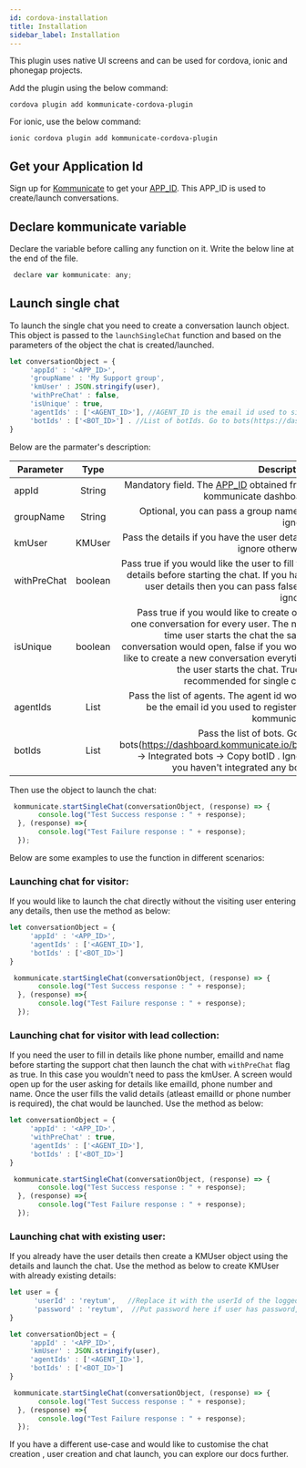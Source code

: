 ```yaml
---
id: cordova-installation
title: Installation
sidebar_label: Installation
---
```


This plugin uses native UI screens and can be used for cordova, ionic and phonegap projects.

Add the plugin using the below command:
 
```
cordova plugin add kommunicate-cordova-plugin
```

For ionic, use the below command:

```
ionic cordova plugin add kommunicate-cordova-plugin
```
## Get your Application Id
Sign up for [Kommunicate](https://dashboard.kommunicate.io) to get your [APP_ID](https://dashboard.kommunicate.io/settings/install). This APP_ID is used to create/launch conversations.
## Declare kommunicate variable
Declare the variable before calling any function on it. Write the below line at the end of the file.
```js
 declare var kommunicate: any;
```
## Launch single chat
To launch the single chat you need to create a conversation launch object. This object is passed to the `launchSingleChat` function and based on the parameters of the object the chat is created/launched.


```js
let conversationObject = {
     'appId' : '<APP_ID>',
     'groupName' : 'My Support group', 
     'kmUser' : JSON.stringify(user),
     'withPreChat' : false,
     'isUnique' : true,
     'agentIds' : ['<AGENT_ID>'], //AGENT_ID is the email id used to signup on kommunicate dashboard
     'botIds' : ['<BOT_ID>'] . //List of botIds. Go to bots(https://dashboard.kommunicate.io/bot) -> Integrated bots -> Copy botID 
}
```

Below are the parmater's description:

| Parameter        | Type           | Description  |
| ------------- |:-------------:| -----:|
| appId      | String      |   Mandatory field. The [APP_ID](https://dashboard.kommunicate.io/settings/install) obtained from kommunicate dashboard |
| groupName      | String      |   Optional, you can pass a group name or ignore |
| kmUser | KMUser     |    Pass the details if you have the user details, ignore otherwise |
| withPreChat | boolean      |   Pass true if you would like the user to fill the details before starting the chat. If you have user details then you can pass false or ignore. |
| isUnique | boolean      |    Pass true if you would like to create only one conversation for every user. The next time user starts the chat the same conversation would open, false if you would like to create a new conversation everytime the user starts the chat. True is recommended for single chat|
| agentIds | List<String>      |    Pass the list of agents. The agent id would be the email id you used to register on kommunicate|
| botIds | List<String>      |    Pass the list of bots. Go to bots(https://dashboard.kommunicate.io/bot) -> Integrated bots -> Copy botID . Ignore you haven't integrated any bots. |
 
Then use the object to launch the chat:
```js
 kommunicate.startSingleChat(conversationObject, (response) => {
       console.log("Test Success response : " + response);
  }, (response) =>{
       console.log("Test Failure response : " + response);
  });
  ```
  
Below are some examples to use the function in different scenarios:

### Launching chat for visitor:
If you would like to launch the chat directly without the visiting user entering any details, then use the method as below:

```js
let conversationObject = {
     'appId' : '<APP_ID>',
     'agentIds' : ['<AGENT_ID>'],  
     'botIds' : ['<BOT_ID>']
}

 kommunicate.startSingleChat(conversationObject, (response) => {
       console.log("Test Success response : " + response);
  }, (response) =>{
       console.log("Test Failure response : " + response);
  });
```
### Launching chat for visitor with lead collection:
If you need the user to fill in details like phone number, emailId and name before starting the support chat then launch the chat with `withPreChat` flag as true. In this case you wouldn't need to pass the kmUser. A screen would open up for the user asking for details like emailId, phone number and name. Once the user fills the valid details (atleast emailId or phone number is required), the chat would be launched. Use the method as below:

```js
let conversationObject = {
     'appId' : '<APP_ID>',
     'withPreChat' : true,
     'agentIds' : ['<AGENT_ID>'],
     'botIds' : ['<BOT_ID>']
}

 kommunicate.startSingleChat(conversationObject, (response) => {
       console.log("Test Success response : " + response);
  }, (response) =>{
       console.log("Test Failure response : " + response);
  });
```

### Launching chat with existing user:
If you already have the user details then create a KMUser object using the details and launch the chat. Use the method as below to create KMUser with already existing details:

```js
let user = {
      'userId' : 'reytum',   //Replace it with the userId of the logged in user
      'password' : 'reytum',  //Put password here if user has password, ignore otherwise
}

let conversationObject = {
     'appId' : '<APP_ID>',
     'kmUser' : JSON.stringify(user),
     'agentIds' : ['<AGENT_ID>'],
     'botIds' : ['<BOT_ID>']
}

 kommunicate.startSingleChat(conversationObject, (response) => {
       console.log("Test Success response : " + response);
  }, (response) =>{
       console.log("Test Failure response : " + response);
  });
```

If you have a different use-case and would like to customise the chat creation , user creation and chat launch, you can explore our docs further.
